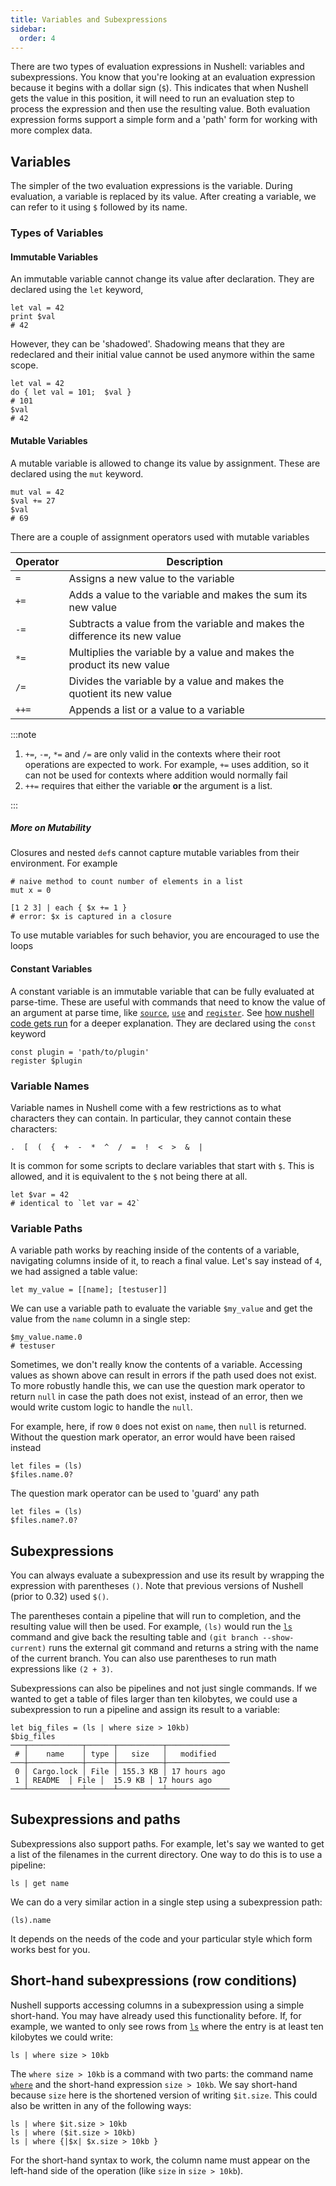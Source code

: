 ```yaml
---
title: Variables and Subexpressions
sidebar:
  order: 4
---
```


There are two types of evaluation expressions in Nushell: variables and subexpressions. You know that you're looking at an evaluation expression because it begins with a dollar sign (`$`). This indicates that when Nushell gets the value in this position, it will need to run an evaluation step to process the expression and then use the resulting value. Both evaluation expression forms support a simple form and a 'path' form for working with more complex data.

## Variables

The simpler of the two evaluation expressions is the variable. During evaluation, a variable is replaced by its value. After creating a variable, we can refer to it using `$` followed by its name.

### Types of Variables

#### Immutable Variables

An immutable variable cannot change its value after declaration. They are declared using the `let` keyword,

```nu
let val = 42
print $val
# 42
```

However, they can be 'shadowed'. Shadowing means that they are redeclared and their initial value cannot be used anymore within the same scope.

```nu
let val = 42
do { let val = 101;  $val }
# 101
$val
# 42
```

#### Mutable Variables

A mutable variable is allowed to change its value by assignment. These are declared using the `mut` keyword.

```nu
mut val = 42
$val += 27
$val
# 69
```

There are a couple of assignment operators used with mutable variables

| Operator | Description                                                                |
| -------- | -------------------------------------------------------------------------- |
| `=`      | Assigns a new value to the variable                                        |
| `+=`     | Adds a value to the variable and makes the sum its new value               |
| `-=`     | Subtracts a value from the variable and makes the difference its new value |
| `*=`     | Multiplies the variable by a value and makes the product its new value     |
| `/=`     | Divides the variable by a value and makes the quotient its new value       |
| `++=`    | Appends a list or a value to a variable                                    |

:::note

1. `+=`, `-=`, `*=` and `/=` are only valid in the contexts where their root operations are expected to work. For example, `+=` uses addition, so it can not be used for contexts where addition would normally fail
2. `++=` requires that either the variable **or** the argument is a list.

:::

##### More on Mutability

Closures and nested `def`s cannot capture mutable variables from their environment. For example

```nu
# naive method to count number of elements in a list
mut x = 0

[1 2 3] | each { $x += 1 }
# error: $x is captured in a closure
```

To use mutable variables for such behavior, you are encouraged to use the loops

#### Constant Variables

A constant variable is an immutable variable that can be fully evaluated at parse-time. These are useful with commands that need to know the value of an argument at parse time, like [`source`](/commands/docs/source), [`use`](/commands/docs/use) and [`register`](/commands/docs/register). See [how nushell code gets run](how_nushell_code_gets_run) for a deeper explanation. They are declared using the `const` keyword

```nu
const plugin = 'path/to/plugin'
register $plugin
```

### Variable Names

Variable names in Nushell come with a few restrictions as to what characters they can contain. In particular, they cannot contain these characters:

```nu
.  [  (  {  +  -  *  ^  /  =  !  <  >  &  |
```

It is common for some scripts to declare variables that start with `$`. This is allowed, and it is equivalent to the `$` not being there at all.

```nu
let $var = 42
# identical to `let var = 42`
```

### Variable Paths

A variable path works by reaching inside of the contents of a variable, navigating columns inside of it, to reach a final value. Let's say instead of `4`, we had assigned a table value:

```nu
let my_value = [[name]; [testuser]]
```

We can use a variable path to evaluate the variable `$my_value` and get the value from the `name` column in a single step:

```nu
$my_value.name.0
# testuser
```

Sometimes, we don't really know the contents of a variable. Accessing values as shown above can result in errors if the path used does not exist. To more robustly handle this, we can use the question mark operator to return `null` in case the path does not exist, instead of an error, then we would write custom logic to handle the `null`.

For example, here, if row `0` does not exist on `name`, then `null` is returned. Without the question mark operator, an error would have been raised instead

```nu
let files = (ls)
$files.name.0?
```

The question mark operator can be used to 'guard' any path

```nu
let files = (ls)
$files.name?.0?
```

## Subexpressions

You can always evaluate a subexpression and use its result by wrapping the expression with parentheses `()`. Note that previous versions of Nushell (prior to 0.32) used `$()`.

The parentheses contain a pipeline that will run to completion, and the resulting value will then be used. For example, `(ls)` would run the [`ls`](/commands/docs/ls) command and give back the resulting table and `(git branch --show-current)` runs the external git command and returns a string with the name of the current branch. You can also use parentheses to run math expressions like `(2 + 3)`.

Subexpressions can also be pipelines and not just single commands. If we wanted to get a table of files larger than ten kilobytes, we could use a subexpression to run a pipeline and assign its result to a variable:

```nu
let big_files = (ls | where size > 10kb)
$big_files
───┬────────────┬──────┬──────────┬──────────────
 # │    name    │ type │   size   │   modified
───┼────────────┼──────┼──────────┼──────────────
 0 │ Cargo.lock │ File │ 155.3 KB │ 17 hours ago
 1 │ README  │ File │  15.9 KB │ 17 hours ago
───┴────────────┴──────┴──────────┴──────────────
```

## Subexpressions and paths

Subexpressions also support paths. For example, let's say we wanted to get a list of the filenames in the current directory. One way to do this is to use a pipeline:

```nu
ls | get name
```

We can do a very similar action in a single step using a subexpression path:

```nu
(ls).name
```

It depends on the needs of the code and your particular style which form works best for you.

## Short-hand subexpressions (row conditions)

Nushell supports accessing columns in a subexpression using a simple short-hand. You may have already used this functionality before. If, for example, we wanted to only see rows from [`ls`](/commands/docs/ls) where the entry is at least ten kilobytes we could write:

```nu
ls | where size > 10kb
```

The `where size > 10kb` is a command with two parts: the command name [`where`](/commands/docs/where) and the short-hand expression `size > 10kb`. We say short-hand because `size` here is the shortened version of writing `$it.size`. This could also be written in any of the following ways:

```nu
ls | where $it.size > 10kb
ls | where ($it.size > 10kb)
ls | where {|$x| $x.size > 10kb }
```

For the short-hand syntax to work, the column name must appear on the left-hand side of the operation (like `size` in `size > 10kb`).
